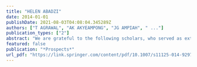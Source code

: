 ```yaml
---
title: "HELEN ABADZI"
date: 2014-01-01
publishDate: 2021-08-03T04:08:04.345289Z
authors: ["T AGRAWAL", "AK AKYEAMPONG", "JG AMPIAH", " ..."]
publication_types: ["2"]
abstract: "We are grateful to the following scholars, who served as external reviewers for Prospects in 2013. Their sustained effort and extensive knowledge have further enhanced the quality of the journal … HELEN ABADZI Global Partnership for Education Secre- tariat, United States …"
featured: false
publication: "*Prospects*"
url_pdf: "https://link.springer.com/content/pdf/10.1007/s11125-014-9297-y.pdf"
---
```


